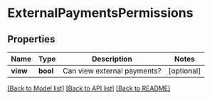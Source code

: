 # ExternalPaymentsPermissions

## Properties
Name | Type | Description | Notes
------------ | ------------- | ------------- | -------------
**view** | **bool** | Can view external payments? | [optional] 

[[Back to Model list]](../../README.md#documentation-for-models) [[Back to API list]](../../README.md#documentation-for-api-endpoints) [[Back to README]](../../README.md)

